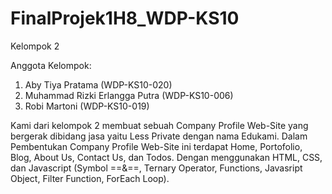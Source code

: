 # FinalProjek1H8_WDP-KS10

Kelompok 2 

Anggota Kelompok:

1. Aby Tiya Pratama (WDP-KS10-020)
2. Muhammad Rizki Erlangga Putra (WDP-KS10-006)
3. Robi Martoni (WDP-KS10-019)

Kami dari kelompok 2 membuat sebuah Company Profile Web-Site yang bergerak dibidang jasa yaitu Less Private dengan nama Edukami. Dalam Pembentukan Company Profile Web-Site ini terdapat Home, Portofolio, Blog, About Us, Contact Us, dan Todos. Dengan menggunakan HTML, CSS, dan Javascript (Symbol ==&==, Ternary Operator, Functions, Javasript Object, Filter Function, ForEach Loop).
